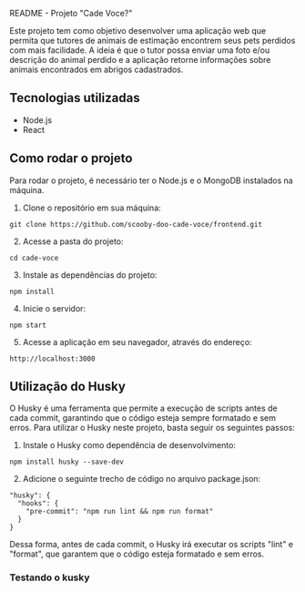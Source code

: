 README - Projeto "Cade Voce?"

Este projeto tem como objetivo desenvolver uma aplicação web que permita que tutores de animais de estimação encontrem seus pets perdidos com mais facilidade. A ideia é que o tutor possa enviar uma foto e/ou descrição do animal perdido e a aplicação retorne informações sobre animais encontrados em abrigos cadastrados.

## Tecnologias utilizadas

- Node.js
- React

## Como rodar o projeto

Para rodar o projeto, é necessário ter o Node.js e o MongoDB instalados na máquina.

1. Clone o repositório em sua máquina:

```
git clone https://github.com/scooby-doo-cade-voce/frontend.git
```

2. Acesse a pasta do projeto:

```
cd cade-voce
```

3. Instale as dependências do projeto:

```
npm install
```

4. Inicie o servidor:

```
npm start
```

5. Acesse a aplicação em seu navegador, através do endereço:

```
http://localhost:3000
```

## Utilização do Husky

O Husky é uma ferramenta que permite a execução de scripts antes de cada commit, garantindo que o código esteja sempre formatado e sem erros. Para utilizar o Husky neste projeto, basta seguir os seguintes passos:

1. Instale o Husky como dependência de desenvolvimento:

```
npm install husky --save-dev
```

2. Adicione o seguinte trecho de código no arquivo package.json:

```
"husky": {
  "hooks": {
    "pre-commit": "npm run lint && npm run format"
  }
}
```

Dessa forma, antes de cada commit, o Husky irá executar os scripts "lint" e "format", que garantem que o código esteja formatado e sem erros.


### Testando o kusky
